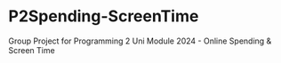 # P2Spending-ScreenTime
Group Project for Programming 2 Uni Module 2024 - Online Spending &amp; Screen Time 
